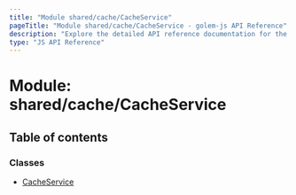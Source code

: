 ```yaml
---
title: "Module shared/cache/CacheService"
pageTitle: "Module shared/cache/CacheService - golem-js API Reference"
description: "Explore the detailed API reference documentation for the Module shared/cache/CacheService within the golem-js SDK for the Golem Network."
type: "JS API Reference"
---
```

# Module: shared/cache/CacheService

## Table of contents

### Classes

- [CacheService](../classes/shared_cache_CacheService.CacheService)
